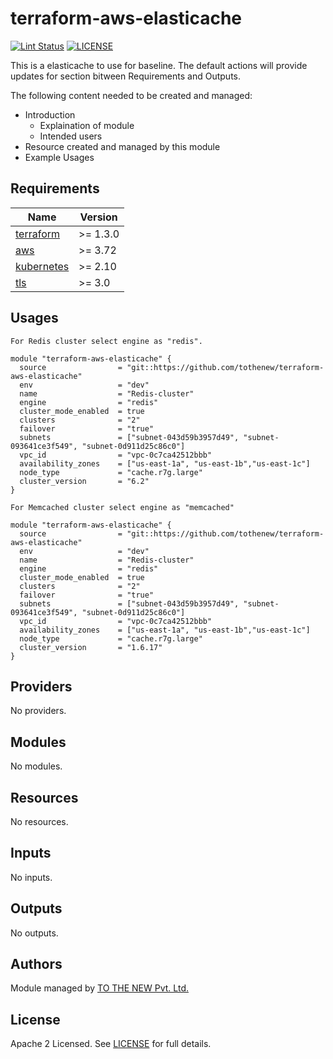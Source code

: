 # terraform-aws-elasticache

[![Lint Status](https://github.com/tothenew/terraform-aws-elasticache/workflows/Lint/badge.svg)](https://github.com/tothenew/terraform-aws-elasticache/actions)
[![LICENSE](https://img.shields.io/github/license/tothenew/terraform-aws-elasticache)](https://github.com/tothenew/terraform-aws-elasticache/blob/master/LICENSE)

This is a elasticache to use for baseline. The default actions will provide updates for section bitween Requirements and Outputs.

The following content needed to be created and managed:
 - Introduction
     - Explaination of module 
     - Intended users
 - Resource created and managed by this module
 - Example Usages

<!-- BEGIN_TF_DOCS -->
## Requirements

| Name | Version |
|------|---------|
| <a name="requirement_terraform"></a> [terraform](#requirement\_terraform) | >= 1.3.0 |
| <a name="requirement_aws"></a> [aws](#requirement\_aws) | >= 3.72 |
| <a name="requirement_kubernetes"></a> [kubernetes](#requirement\_kubernetes) | >= 2.10 |
| <a name="requirement_tls"></a> [tls](#requirement\_tls) | >= 3.0 |

## Usages
```
For Redis cluster select engine as "redis".
```
```hcl
module "terraform-aws-elasticache" {
  source                = "git::https://github.com/tothenew/terraform-aws-elasticache"
  env                   = "dev"
  name                  = "Redis-cluster"
  engine                = "redis"
  cluster_mode_enabled  = true
  clusters              = "2"
  failover              = "true"
  subnets               = ["subnet-043d59b3957d49", "subnet-093641ce3f549", "subnet-0d911d25c86c0"]
  vpc_id                = "vpc-0c7ca42512bbb"
  availability_zones    = ["us-east-1a", "us-east-1b","us-east-1c"]
  node_type             = "cache.r7g.large"
  cluster_version       = "6.2"
}
```
```
For Memcached cluster select engine as "memcached"
```
```hcl
module "terraform-aws-elasticache" {
  source                = "git::https://github.com/tothenew/terraform-aws-elasticache"
  env                   = "dev"
  name                  = "Redis-cluster"
  engine                = "redis"
  cluster_mode_enabled  = true
  clusters              = "2"
  failover              = "true"
  subnets               = ["subnet-043d59b3957d49", "subnet-093641ce3f549", "subnet-0d911d25c86c0"]
  vpc_id                = "vpc-0c7ca42512bbb"
  availability_zones    = ["us-east-1a", "us-east-1b","us-east-1c"]
  node_type             = "cache.r7g.large"
  cluster_version       = "1.6.17"
}
```
## Providers

No providers.

## Modules

No modules.

## Resources

No resources.

## Inputs

No inputs.

## Outputs

No outputs.
<!-- END_TF_DOCS -->

## Authors

Module managed by [TO THE NEW Pvt. Ltd.](https://github.com/tothenew)

## License

Apache 2 Licensed. See [LICENSE](https://github.com/tothenew/terraform-aws-elasticache/blob/main/LICENSE) for full details.
